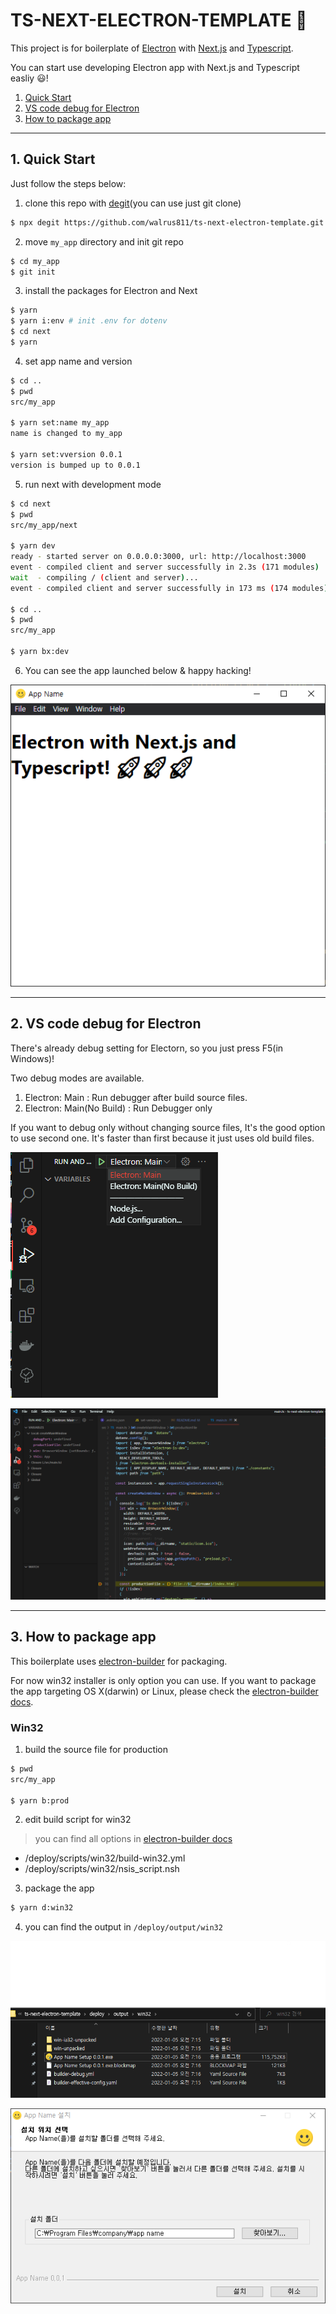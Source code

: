 # TS-NEXT-ELECTRON-TEMPLATE 🚀

This project is for boilerplate of [Electron](https://www.electronjs.org/) with [Next.js](https://nextjs.org/) and [Typescript](https://www.typescriptlang.org/).

You can start use developing Electron app with Next.js and Typescript easliy 😃!

1. [Quick Start](#first)
2. [VS code debug for Electron](#second)
3. [How to package app](#third)

---

<a id="first"></a>

## 1. Quick Start

Just follow the steps below:

1. clone this repo with [degit](https://github.com/Rich-Harris/degit)(you can use just git clone)

```bash
$ npx degit https://github.com/walrus811/ts-next-electron-template.git my_app
```

2. move `my_app` directory and init git repo

```bash
$ cd my_app
$ git init
```

3. install the packages for Electron and Next

```bash
$ yarn
$ yarn i:env # init .env for dotenv
$ cd next
$ yarn
```

4. set app name and version

```bash
$ cd ..
$ pwd
src/my_app

$ yarn set:name my_app
name is changed to my_app

$ yarn set:vversion 0.0.1
version is bumped up to 0.0.1
```

5. run next with development mode

```bash
$ cd next
$ pwd
src/my_app/next

$ yarn dev
ready - started server on 0.0.0.0:3000, url: http://localhost:3000
event - compiled client and server successfully in 2.3s (171 modules)
wait  - compiling / (client and server)...
event - compiled client and server successfully in 173 ms (174 modules)

$ cd ..
$ pwd
src/my_app

$ yarn bx:dev
```

6. You can see the app launched below & happy hacking!

![after launch](./readme/after_launch.png)

---

<a id="second"></a>

## 2. VS code debug for Electron

There's already debug setting for Electorn, so you just press F5(in Windows)!

Two debug modes are available.

1. Electron: Main : Run debugger after build source files.
2. Electron: Main(No Build) : Run Debugger only

If you want to debug only without changing source files, It's the good option to use second one. It's faster than first because it just uses old build files.

![debug1](./readme/debug1.png)

![debug2](./readme/debug2.png)

---

<a id="third"></a>

## 3. How to package app

This boilerplate uses [electron-builder](https://www.electron.build/) for packaging.

For now win32 installer is only option you can use. If you want to package the app targeting OS X(darwin) or Linux, please check the [electron-builder docs](https://www.electron.build/).

### Win32

1. build the source file for production

```bash
$ pwd
src/my_app

$ yarn b:prod
```

2. edit build script for win32

> you can find all options in [electron-builder docs](https://www.electron.build/)

- /deploy/scripts/win32/build-win32.yml
- /deploy/scripts/win32/nsis_script.nsh

3. package the app

```bash
$ yarn d:win32
```

4. you can find the output in `/deploy/output/win32`

![package1](./readme/package1.png)

![package2](./readme/package2.png)
